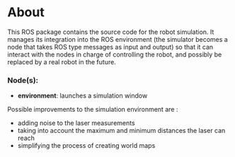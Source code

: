 # About

This ROS package contains the source code for the robot simulation. It manages its integration into the ROS environment (the simulator becomes a node that takes ROS type messages as input and output) so that it can interact with the nodes in charge of controlling the robot, and possibly be replaced by a real robot in the future.



### Node(s):

* **environment**: launches a simulation window



Possible improvements to the simulation environment are :

* adding noise to the laser measurements
* taking into account the maximum and minimum distances the laser can reach
* simplifying the process of creating world maps
